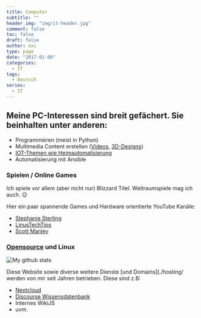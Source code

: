 ```yaml
---
title: Computer
subtitle: ""
header_img: "img/it-header.jpg"
comment: false
toc: false
draft: false
author: oxi
type: page
date: "2017-01-08"
categories:
  - IT
tags:
  - Deutsch
series:
  - IT
---
```

## Meine PC-Interessen sind breit gefächert. Sie beinhalten unter anderen:

* Programmieren (meist in Python)
* Multimedia Content erstellen ([Videos](https://www.youtube.com/user/oxivanisher/videos), [3D-Designs](http://www.thingiverse.com/oxivanisher/designs))
* [IOT-Themen wie Heimautomatisierung](./jamesii/)
* Automatisierung mit Ansible

### Spielen / Online Games

Ich spiele vor allem (aber nicht nur) Blizzard Titel. Weltraumspiele mag ich auch. 😉

Hier ein paar spannende Games und Hardware orientierte YouTube Kanäle:

* [Stephanie Sterling](https://www.youtube.com/channel/UCWCw2Sd7RlYJ2yuNVHDWNOA)
* [LinusTechTips](https://www.youtube.com/channel/UCXuqSBlHAE6Xw-yeJA0Tunw)
* [Scott Manley](https://www.youtube.com/channel/UCxzC4EngIsMrPmbm6Nxvb-A)

### [Opensource](https://github.com/oxivanisher) und Linux
![My github stats](https://github-readme-stats.vercel.app/api?username=oxivanisher&show_icons=true)

Diese Website sowie diverse weitere Dienste [und Domains](./hosting/ werden von mir seit Jahren betrieben. Diese sind z.B:

* [Nextcloud](https://cloud.oxi.ch)
* [Discourse Wissensdatenbank](https://ask.oxi.ch)
* Internes WikiJS
* uvm.
